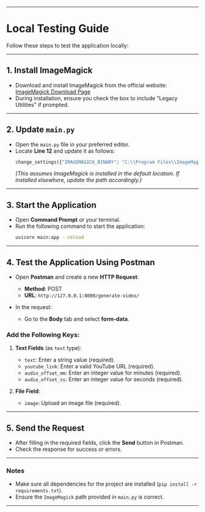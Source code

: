 
---

# Local Testing Guide

Follow these steps to test the application locally:

---

## 1. Install ImageMagick
- Download and install ImageMagick from the official website: [ImageMagick Download Page](https://imagemagick.org/script/download.php)
- During installation, ensure you check the box to include "Legacy Utilities" if prompted.

---

## 2. Update `main.py`
- Open the `main.py` file in your preferred editor.
- Locate **Line 12** and update it as follows:
  ```python
  change_settings({"IMAGEMAGICK_BINARY": "C:\\Program Files\\ImageMagick-7.1.1-Q16-HDRI\\magick.exe"})
  ```
  *(This assumes ImageMagick is installed in the default location. If installed elsewhere, update the path accordingly.)*

---

## 3. Start the Application
- Open **Command Prompt** or your terminal.
- Run the following command to start the application:
  ```bash
  uvicorn main:app --reload
  ```

---

## 4. Test the Application Using Postman
- Open **Postman** and create a new **HTTP Request**:
  - **Method**: POST
  - **URL**: `http://127.0.0.1:8000/generate-video/`

- In the request:
  - Go to the **Body** tab and select **form-data**.

### Add the Following Keys:
1. **Text Fields** (as `text` type):
   - `text`: Enter a string value (required).
   - `youtube_link`: Enter a valid YouTube URL (required).
   - `audio_offset_mm`: Enter an integer value for minutes (required).
   - `audio_offset_ss`: Enter an integer value for seconds (required).

2. **File Field**:
   - `image`: Upload an image file (required).

---

## 5. Send the Request
- After filling in the required fields, click the **Send** button in Postman.
- Check the response for success or errors.

---

### Notes
- Make sure all dependencies for the project are installed (`pip install -r requirements.txt`).
- Ensure the `ImageMagick` path provided in `main.py` is correct.

---
